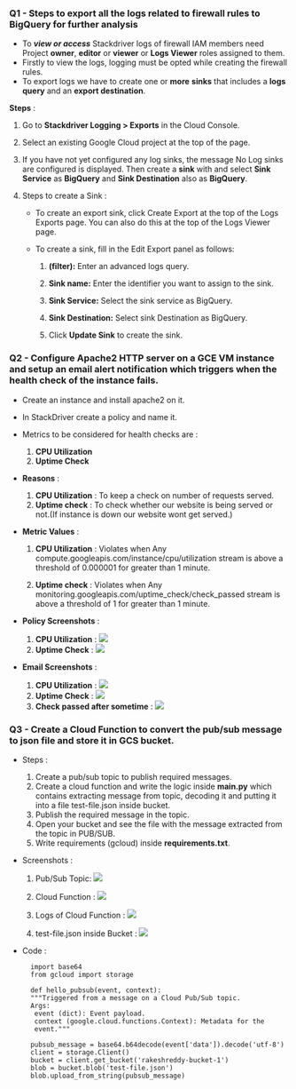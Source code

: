 ### Q1 - Steps to export all the logs related to firewall rules to BigQuery for further analysis

* To **_view or access_** Stackdriver logs of firewall IAM members need Project **owner**, **editor** or **viewer** or **Logs Viewer** roles assigned to them.
* Firstly to view the logs, logging must be opted while creating the firewall rules.
* To export logs we have to create one or **more** **sinks** that includes a **logs query** and an **export destination**.

**Steps** :

1. Go to **Stackdriver Logging > Exports** in the Cloud Console.
2. Select an existing Google Cloud project at the top of the page.
3. If you have not yet configured any log sinks, the message No Log sinks are configured is displayed. Then create a **sink** with and select **Sink Service** as **BigQuery** and **Sink Destination** also as **BigQuery**.
4. Steps to create a Sink : 

      * To create an export sink, click Create Export at the top of the Logs Exports page. You can also do this at the top of the Logs Viewer page.
      *  To create a sink, fill in the Edit Export panel as follows:
      	
	     1. **(filter):** Enter an advanced logs query.
      	
	     2. **Sink name:** Enter the identifier you want to assign to the sink.
      	
	     3. **Sink Service:** Select the sink service as BigQuery.
      	
	     4. **Sink Destination:** Select sink Destination as BigQuery.
      	
	     5. Click **Update Sink** to create the sink.   		 				

### Q2 - Configure Apache2 HTTP server on a GCE VM instance and setup an email alert notification which triggers when the health check of the instance fails.
* Create an instance and install apache2 on it.
* In StackDriver create a policy and name it.
* Metrics to be considered for health checks are :
	1. **CPU Utilization** 
	2. **Uptime Check**
* **Reasons** :  
	1. **CPU Utilization** : To keep a check on number of requests served.
	2. **Uptime check** : To check whether our website is being served or not.(If instance is down our website wont get served.)
* **Metric Values**  :
	1. **CPU Utilization** : Violates when Any
	compute.googleapis.com/instance/cpu/utilization stream is above a threshold of 0.000001 for greater than 1 minute.
	
	2. **Uptime check** : Violates when Any monitoring.googleapis.com/uptime_check/check_passed stream is above a threshold of 1 for greater than 1 minute.

* **Policy Screenshots** :
	1. **CPU Utilization** :
	![](https://raw.githubusercontent.com/hackerbat/GCP-ASSESSMENT/master/GCP-ASSIGNMENT3-CLOUDFUNCTION-STACKDRIVER/images/cpu-utilization.png)
	2. **Uptime Check** :
	![](https://raw.githubusercontent.com/hackerbat/GCP-ASSESSMENT/master/GCP-ASSIGNMENT3-CLOUDFUNCTION-STACKDRIVER/images/uptime-check.png)
* **Email Screenshots** :
	1. **CPU Utilization** :
	![](https://raw.githubusercontent.com/hackerbat/GCP-ASSESSMENT/master/GCP-ASSIGNMENT3-CLOUDFUNCTION-STACKDRIVER/images/email_utilization.png)
	2. **Uptime Check** :
	![](https://raw.githubusercontent.com/hackerbat/GCP-ASSESSMENT/master/GCP-ASSIGNMENT3-CLOUDFUNCTION-STACKDRIVER/images/email-uptime-check.png)
	3. **Check passed after sometime** :
	![](https://raw.githubusercontent.com/hackerbat/GCP-ASSESSMENT/master/GCP-ASSIGNMENT3-CLOUDFUNCTION-STACKDRIVER/images/check_passed.png)

	

### Q3 - Create a Cloud Function to convert the pub/sub message to json file and store it in GCS bucket.
* Steps :
         
   1. Create a pub/sub topic to publish required messages.
   2. Create a cloud function and write the logic inside **main.py** which contains extracting message from topic, decoding it and putting it into a file test-file.json inside bucket.
   3. Publish the required message in the topic.
   4. Open your bucket and see the file with the message extracted from the topic in PUB/SUB.
   5. Write requirements (gcloud) inside **requirements.txt**.

* Screenshots :
		
	1. Pub/Sub Topic:
	 ![](https://raw.githubusercontent.com/hackerbat/GCP-ASSESSMENT/master/GCP-ASSIGNMENT3-CLOUDFUNCTION-STACKDRIVER/images/topic.png)
	
	2. Cloud Function :
	![](https://raw.githubusercontent.com/hackerbat/GCP-ASSESSMENT/master/GCP-ASSIGNMENT3-CLOUDFUNCTION-STACKDRIVER/images/cloud-function.png)
	
	3. Logs of Cloud Function :
	![](https://raw.githubusercontent.com/hackerbat/GCP-ASSESSMENT/master/GCP-ASSIGNMENT3-CLOUDFUNCTION-STACKDRIVER/images/logs-cf.png)
	
	4. test-file.json inside Bucket :
	![](https://raw.githubusercontent.com/hackerbat/GCP-ASSESSMENT/master/GCP-ASSIGNMENT3-CLOUDFUNCTION-STACKDRIVER/images/file-in-bucket.png)
	
	
* Code :
	
		import base64
		from gcloud import storage

		def hello_pubsub(event, context):
    	"""Triggered from a message on a Cloud Pub/Sub topic.
    	Args:
         event (dict): Event payload.
         context (google.cloud.functions.Context): Metadata for the
         event."""
         
    	pubsub_message = base64.b64decode(event['data']).decode('utf-8')
    	client = storage.Client()
    	bucket = client.get_bucket('rakeshreddy-bucket-1')
    	blob = bucket.blob('test-file.json')
    	blob.upload_from_string(pubsub_message)
